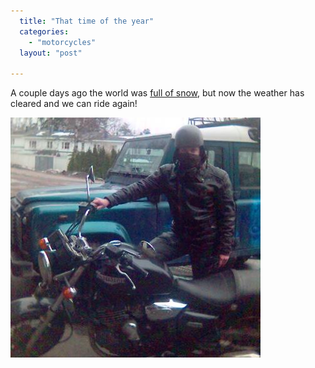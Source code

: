 ```yaml
---
  title: "That time of the year"
  categories: 
    - "motorcycles"
  layout: "post"

---
```

A couple days ago the world was [full of snow][1], but now the weather has cleared and we can ride again!

![Bergie and the Trusty Triumph](/files/Riding_season_2006_starts.jpg)

[1]: http://www.routamc.org/updates/spring-snows-in-helsinki.html